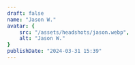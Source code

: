 ```yaml
---
draft: false
name: "Jason W."
avatar: {
    src: "/assets/headshots/jason.webp",
    alt: "Jason W."
}
publishDate: "2024-03-31 15:39"
---
```

